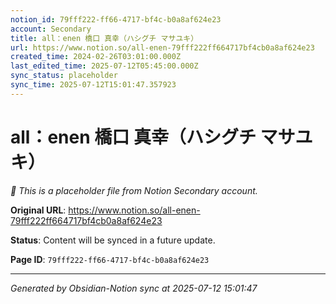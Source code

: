 ```yaml
---
notion_id: 79fff222-ff66-4717-bf4c-b0a8af624e23
account: Secondary
title: all：enen 橋口 真幸（ハシグチ マサユキ）
url: https://www.notion.so/all-enen-79fff222ff664717bf4cb0a8af624e23
created_time: 2024-02-26T03:01:00.000Z
last_edited_time: 2025-07-12T05:45:00.000Z
sync_status: placeholder
sync_time: 2025-07-12T15:01:47.357923
---
```


# all：enen 橋口 真幸（ハシグチ マサユキ）

*🔄 This is a placeholder file from Notion Secondary account.*

**Original URL**: https://www.notion.so/all-enen-79fff222ff664717bf4cb0a8af624e23

**Status**: Content will be synced in a future update.

**Page ID**: `79fff222-ff66-4717-bf4c-b0a8af624e23`

---

*Generated by Obsidian-Notion sync at 2025-07-12 15:01:47*
